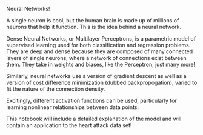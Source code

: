 Neural Networks!

A single neuron is cool, but the human brain is made up of millions of neurons that help it function. This is the idea behind a neural network.

Dense Neural Networks, or Multilayer Perceptrons, is a parametric model of supervised learning used for both classification and regression problems. They are deep and dense because they are composed of many connected layers of single neurons, where a network of connections exist between them. They take in weights and biases, like the Perceptron, just many more!

Similarly, neural networks use a version of gradient descent as well as a version of cost difference minimization (dubbed backpropogation), varied to fit the nature of the connection density. 

Excitingly, different activation functions can be used, particularly for learning nonlinear relationships between data points. 

This notebook will include a detailed explanation of the model and will contain an application to the heart attack data set!